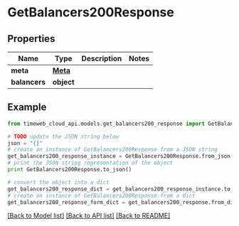 # GetBalancers200Response


## Properties
Name | Type | Description | Notes
------------ | ------------- | ------------- | -------------
**meta** | [**Meta**](Meta.md) |  | 
**balancers** | **object** |  | 

## Example

```python
from timeweb_cloud_api.models.get_balancers200_response import GetBalancers200Response

# TODO update the JSON string below
json = "{}"
# create an instance of GetBalancers200Response from a JSON string
get_balancers200_response_instance = GetBalancers200Response.from_json(json)
# print the JSON string representation of the object
print GetBalancers200Response.to_json()

# convert the object into a dict
get_balancers200_response_dict = get_balancers200_response_instance.to_dict()
# create an instance of GetBalancers200Response from a dict
get_balancers200_response_form_dict = get_balancers200_response.from_dict(get_balancers200_response_dict)
```
[[Back to Model list]](../README.md#documentation-for-models) [[Back to API list]](../README.md#documentation-for-api-endpoints) [[Back to README]](../README.md)


